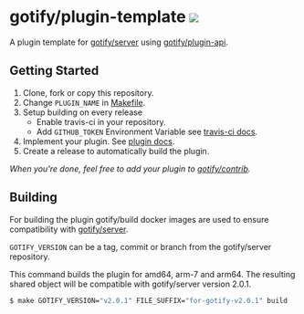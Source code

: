 # gotify/plugin-template [![](https://travis-ci.org/gotify/plugin-template.svg?branch=master)](https://travis-ci.org/gotify/plugin-template)

A plugin template for [gotify/server](https://github.com/gotify/server)
using [gotify/plugin-api](https://github.com/gotify/plugin-api).

## Getting Started

1. Clone, fork or copy this repository.
1. Change `PLUGIN_NAME` in [Makefile](Makefile).
1. Setup building on every release
   * Enable travis-ci in your repository.
   * Add `GITHUB_TOKEN` Environment Variable see [travis-ci docs](https://docs.travis-ci.com/user/deployment/pages/#setting-the-github-token).
1. Implement your plugin. See [plugin docs](https://gotify.net/docs/plugin).
1. Create a release to automatically build the plugin.

*When you're done, feel free to add your plugin to [gotify/contrib](https://github.com/gotify/contrib).*

## Building

For building the plugin gotify/build docker images are used to ensure compatibility with 
[gotify/server](https://github.com/gotify/server).

`GOTIFY_VERSION` can be a tag, commit or branch from the gotify/server repository.

This command builds the plugin for amd64, arm-7 and arm64. 
The resulting shared object will be compatible with gotify/server version 2.0.1.
```bash
$ make GOTIFY_VERSION="v2.0.1" FILE_SUFFIX="for-gotify-v2.0.1" build
```
